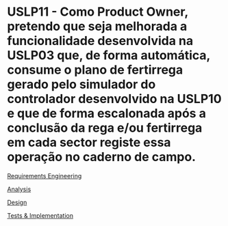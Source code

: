 # USLP11 - Como Product Owner, pretendo que seja melhorada a funcionalidade desenvolvida na USLP03 que, de forma automática, consume o plano de fertirrega gerado pelo simulador do controlador desenvolvido na USLP10 e que de forma escalonada após a conclusão da rega e/ou fertirrega em cada sector registe essa operação no caderno de campo.

[Requirements Engineering](01.requirements-engineering/Readme.md)

[Analysis](02.analysis/Readme.md)

[Design](03.design/Readme.md)

[Tests & Implementation ](04.tests-and-implementation/Readme.md)
